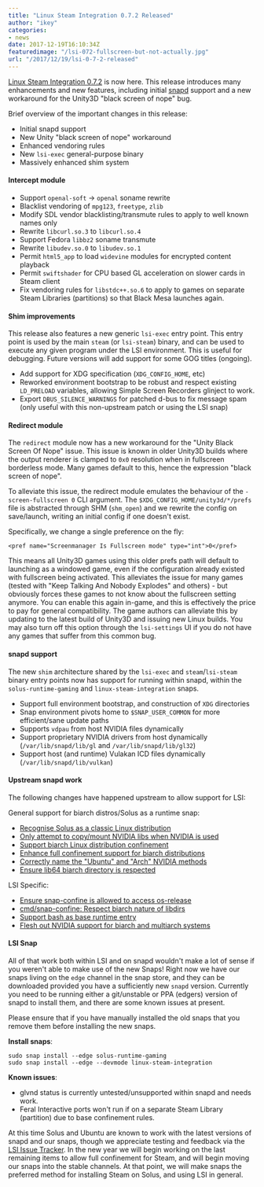 ```yaml
---
title: "Linux Steam Integration 0.7.2 Released"
author: "ikey"
categories:
- news
date: 2017-12-19T16:10:34Z
featuredimage: "/lsi-072-fullscreen-but-not-actually.jpg"
url: "/2017/12/19/lsi-0-7-2-released"
---
```


[Linux Steam Integration 0.7.2](https://github.com/solus-project/linux-steam-integration/releases/tag/v0.7.2) is now here.
This release introduces many enhancements and new features, including initial [snapd](https://snapcraft.io/) support and a new workaround for the
Unity3D "black screen of nope" bug.
<!--more-->

Brief overview of the important changes in this release:

  - Initial snapd support
  - New Unity "black screen of nope" workaround
  - Enhanced vendoring rules
  - New `lsi-exec` general-purpose binary
  - Massively enhanced shim system

#### Intercept module

  - Support `openal-soft` -> `openal` soname rewrite
  - Blacklist vendoring of `mpg123`, `freetype`, `zlib`
  - Modify SDL vendor blacklisting/transmute rules to apply to well known names only
  - Rewrite `libcurl.so.3` to `libcurl.so.4`
  - Support Fedora `libbz2` soname transmute
  - Rewrite `libudev.so.0` to `libudev.so.1`
  - Permit `html5_app` to load `widevine` modules for encrypted content playback
  - Permit `swiftshader` for CPU based GL acceleration on slower cards in Steam client
  - Fix vendoring rules for `libstdc++.so.6` to apply to games on separate Steam Libraries (partitions) so that Black Mesa launches again.

#### Shim improvements

This release also features a new generic `lsi-exec` entry point. This entry point is used by the main `steam` (or `lsi-steam`) binary, and can be used to execute any given program under the LSI environment. This is useful for  debugging. Future versions will add support for some GOG titles (ongoing).

  - Add support for XDG specification (`XDG_CONFIG_HOME`, etc)
  - Reworked environment bootstrap to be robust and respect existing `LD_PRELOAD` variables, allowing Simple Screen Recorders glinject to work.
  - Export `DBUS_SILENCE_WARNINGS` for patched d-bus to fix message spam (only useful with this non-upstream patch or using the LSI snap)


#### Redirect module

The `redirect` module now has a new workaround for the "Unity Black Screen Of Nope" issue. This issue is known in older Unity3D builds where the output renderer is clamped to `0x0` resolution when in fullscreen borderless mode. Many games default to this, hence the expression "black screen of nope".

To alleviate this issue, the redirect module emulates the behaviour of the `-screen-fullscreen 0` CLI argument. The `$XDG_CONFIG_HOME/unity3d/*/prefs` file is abstracted through SHM (`shm_open`) and we rewrite the  config on save/launch, writing an initial config if one doesn't exist.

Specifically, we change a single preference on the fly:

`<pref name="Screenmanager Is Fullscreen mode" type="int">0</pref>`

This means all Unity3D games using this older prefs path will default to launching as a windowed game, even if the configuration already existed with fullscreen being activated. This alleviates the issue for many games (tested with "Keep Talking And Nobody Explodes" and others) - but obviously forces these games to not know about the fullscreen setting anymore. You can enable this again in-game, and this is effectively the price to pay for general compatibility. The game authors can alleviate this by updating to the latest build of Unity3D and issuing new Linux builds. You may also turn off this option through the `lsi-settings` UI if you do not have any games that suffer from this common  bug.

#### snapd support

The new `shim` architecture shared by the `lsi-exec` and `steam`/`lsi-steam` binary entry points now has support for running within snapd, within the `solus-runtime-gaming` and `linux-steam-integration` snaps.

  - Support full environment bootstrap, and construction of `XDG` directories
  - Snap environment pivots home to `$SNAP_USER_COMMON` for more efficient/sane update paths
  - Supports `vdpau` from host NVIDIA files dynamically
  - Support proprietary NVIDIA drivers from host dynamically (`/var/lib/snapd/lib/gl` and `/var/lib/snapd/lib/gl32`) 
  - Support host (and runtime) Vulakan ICD files dynamically (`/var/lib/snapd/lib/vulkan`)

#### Upstream snapd work

The following changes have happened upstream to allow support for LSI:

General support for biarch distros/Solus as a runtime snap:

  - [Recognise Solus as a classic Linux distribution](https://github.com/snapcore/snapd/pull/3974)
  - [Only attempt to copy/mount NVIDIA libs when NVIDIA is used](https://github.com/snapcore/snapd/pull/3975)
  - [Support biarch Linux distribution confinement](https://github.com/snapcore/snapd/pull/3976)
  - [Enhance full confinement support for biarch distributions](https://github.com/snapcore/snapd/pull/3977)
  - [Correctly name the "Ubuntu" and "Arch" NVIDIA methods](https://github.com/snapcore/snapd/pull/3978)
  - [Ensure lib64 biarch directory is respected](https://github.com/snapcore/snapd/pull/3980)

LSI Specific:

  - [Ensure snap-confine is allowed to access os-release](https://github.com/snapcore/snapd/pull/4182)
  - [cmd/snap-confine: Respect biarch nature of libdirs](https://github.com/snapcore/snapd/pull/4183)
  - [Support bash as base runtime entry](https://github.com/snapcore/snapd/pull/4197)
  - [Flesh out NVIDIA support for biarch and multiarch systems](https://github.com/snapcore/snapd/pull/4207)

#### LSI Snap

All of that work both within LSI and on snapd wouldn't make a lot of sense if you weren't able to make use of the new Snaps! Right now we have our snaps living on the `edge` channel in the snap store, and they can be downloaded provided you have a sufficiently new `snapd` version. Currently you need to be running either a git/unstable or PPA (edgers) version of snapd to install them, and there are some known issues at present.

Please ensure that if you have manually installed the old snaps that you remove them before installing the new snaps.

**Install snaps**:

```
sudo snap install --edge solus-runtime-gaming
sudo snap install --edge --devmode linux-steam-integration
```


**Known issues**:

  - glvnd status is currently untested/unsupported within snapd and needs work.
  - Feral Interactive ports won't run if on a separate Steam Library (partition) due to base confinement rules.

At this time Solus and Ubuntu are known to work with the latest versions of snapd and our snaps, though we appreciate testing and feedback via the [LSI Issue Tracker](https://github.com/solus-project/linux-steam-integration/issues). In the new year we will begin working on the last remaining items to allow full confinement for Steam, and will begin moving our snaps into the stable channels. At that point, we will make snaps the preferred method for installing Steam on Solus, and using LSI in general.
